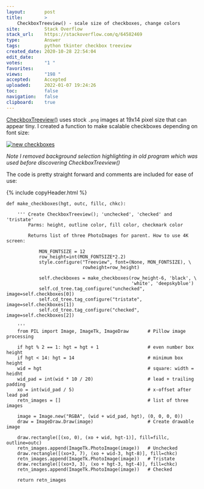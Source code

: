 ```yaml
---
layout:       post
title:        >
    CheckboxTreeview() - scale size of checkboxes, change colors
site:         Stack Overflow
stack_url:    https://stackoverflow.com/q/64582469
type:         Answer
tags:         python tkinter checkbox treeview
created_date: 2020-10-28 22:54:04
edit_date:    
votes:        "1 "
favorites:    
views:        "198 "
accepted:     Accepted
uploaded:     2022-01-07 19:24:26
toc:          false
navigation:   false
clipboard:    true
---
```


[CheckboxTreeview()][1] uses stock `.png` images at 19x14 pixel size that can appear tiny. I created a function to make scalable checkboxes depending on font size:

[![new checkboxes][2]][2]

*Note I removed background selection highlighting in old program which was used before discovering CheckboxTreeview()*

The code is pretty straight forward and comments are included for ease of use:

{% include copyHeader.html %}
``` 
def make_checkboxes(hgt, outc, fillc, chkc):

    ''' Create CheckboxTreeview(); 'unchecked', 'checked' and 'tristate'
        Parms: height, outline color, fill color, checkmark color

        Returns list of three PhotoImages for parent. How to use 4K screen:

            MON_FONTSIZE = 12
            row_height=int(MON_FONTSIZE*2.2)
            style.configure("Treeview", font=(None, MON_FONTSIZE), \
                            rowheight=row_height)

            self.checkboxes = make_checkboxes(row_height-6, 'black', \
                                              'white', 'deepskyblue')
            self.cd_tree.tag_configure("unchecked", image=self.checkboxes[0])
            self.cd_tree.tag_configure("tristate", image=self.checkboxes[1])
            self.cd_tree.tag_configure("checked", image=self.checkboxes[2])

    '''
    from PIL import Image, ImageTk, ImageDraw       # Pillow image processing

    if hgt % 2 == 1: hgt = hgt + 1                  # even number box height
    if hgt < 14: hgt = 14                           # minimum box height
    wid = hgt                                       # square: width = heidht
    wid_pad = int(wid * 10 / 20)                    # lead + trailing padding
    xo = int(wid_pad / 5)                           # x-offset after lead pad
    retn_images = []                                # list of three images

    image = Image.new("RGBA", (wid + wid_pad, hgt), (0, 0, 0, 0))
    draw = ImageDraw.Draw(image)                    # Create drawable image

    draw.rectangle([(xo, 0), (xo + wid, hgt-1)], fill=fillc, outline=outc)
    retn_images.append(ImageTk.PhotoImage(image))   # Unchecked
    draw.rectangle([(xo+3, 7), (xo + wid-3, hgt-8)], fill=chkc)
    retn_images.append(ImageTk.PhotoImage(image))   # Tristate
    draw.rectangle([(xo+3, 3), (xo + hgt-3, hgt-4)], fill=chkc)
    retn_images.append(ImageTk.PhotoImage(image))   # Checked

    return retn_images
```


  [1]: https://ttkwidgets.readthedocs.io/en/latest/ttkwidgets/ttkwidgets/ttkwidgets.CheckboxTreeview.html
  [2]: https://i.stack.imgur.com/ltOzV.png
